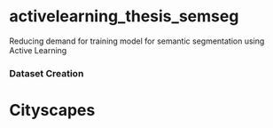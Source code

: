 # activelearning_thesis_semseg

Reducing demand for training model for semantic segmentation using Active Learning 

### Dataset Creation

# Cityscapes
